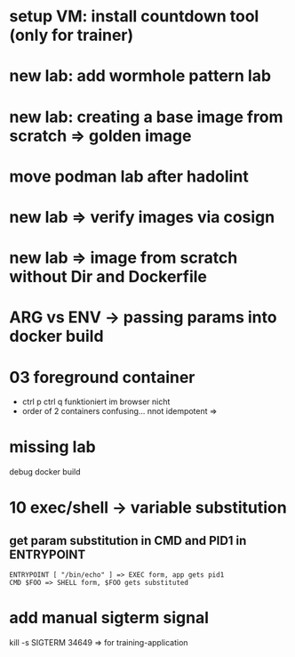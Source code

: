 # setup VM: install countdown tool (only for trainer)

# new lab: add wormhole pattern lab

# new lab: creating a base image from scratch => golden image

# move podman lab after hadolint

# new lab => verify images via cosign

# new lab => image from scratch without Dir and Dockerfile

# ARG vs ENV -> passing params into docker build

# 03 foreground container

- ctrl p ctrl q funktioniert im browser nicht
- order of 2 containers confusing... nnot idempotent =>

# missing lab

debug docker build

# 10 exec/shell -> variable substitution

## get param substitution in CMD and PID1 in ENTRYPOINT

```docker
ENTRYPOINT [ "/bin/echo" ] => EXEC form, app gets pid1
CMD $FOO => SHELL form, $FOO gets substituted
```

# add manual sigterm signal

kill -s SIGTERM 34649 => for training-application
